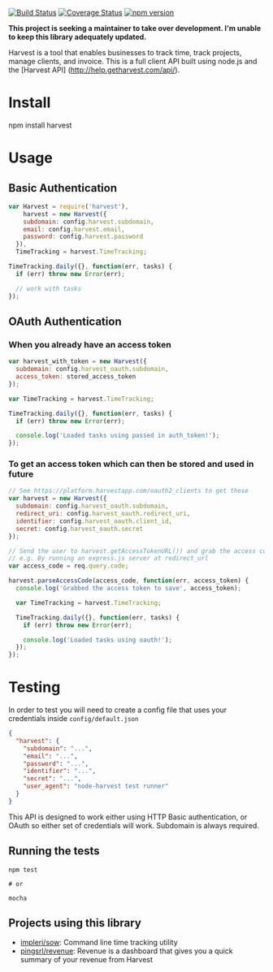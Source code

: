 [![Build Status](https://travis-ci.org/log0ymxm/node-harvest.svg?branch=master)](https://travis-ci.org/log0ymxm/node-harvest)
[![Coverage Status](https://coveralls.io/repos/log0ymxm/node-harvest/badge.svg?branch=master)](https://coveralls.io/r/log0ymxm/node-harvest?branch=master)
[![npm version](https://badge.fury.io/js/harvest.svg)](http://badge.fury.io/js/harvest)


**This project is seeking a maintainer to take over development. I'm unable to keep this library adequately updated.**

Harvest is a tool that enables businesses to track time, track projects, manage clients, and invoice. This is a full client API built using node.js and the [Harvest API] (http://help.getharvest.com/api/).

# Install

  npm install harvest

# Usage

## Basic Authentication

```js
var Harvest = require('harvest'),
	harvest = new Harvest({
    subdomain: config.harvest.subdomain,
    email: config.harvest.email,
    password: config.harvest.password
  }),
  TimeTracking = harvest.TimeTracking;

TimeTracking.daily({}, function(err, tasks) {
  if (err) throw new Error(err);

  // work with tasks
});
```

## OAuth Authentication

### When you already have an access token

```js
var harvest_with_token = new Harvest({
  subdomain: config.harvest_oauth.subdomain,
  access_token: stored_access_token
});

var TimeTracking = harvest.TimeTracking;

TimeTracking.daily({}, function(err, tasks) {
  if (err) throw new Error(err);

  console.log('Loaded tasks using passed in auth_token!');
});
```

### To get an access token which can then be stored and used in future

```js
// See https://platform.harvestapp.com/oauth2_clients to get these
var harvest = new Harvest({
  subdomain: config.harvest_oauth.subdomain,
  redirect_uri: config.harvest_oauth.redirect_uri,
  identifier: config.harvest_oauth.client_id,
  secret: config.harvest_oauth.secret
});

// Send the user to harvest.getAccessTokenURL()) and grab the access code passed as a get parameter
// e.g. By running an express.js server at redirect_url
var access_code = req.query.code;

harvest.parseAccessCode(access_code, function(err, access_token) {
  console.log('Grabbed the access token to save', access_token);

  var TimeTracking = harvest.TimeTracking;

  TimeTracking.daily({}, function(err, tasks) {
    if (err) throw new Error(err);

    console.log('Loaded tasks using oauth!');
  });
});
```

# Testing

In order to test you will need to create a config file that uses your credentials inside `config/default.json`

```json
{
  "harvest": {
    "subdomain": "...",
    "email": "...",
    "password": "...",
    "identifier": "...",
    "secret": "...",
    "user_agent": "node-harvest test runner"
  }
}
```

This API is designed to work either using HTTP Basic authentication, or OAuth so either set of credentials will work. Subdomain is always required.

## Running the tests

    npm test

    # or

    mocha

## Projects using this library

- [impleri/sow](https://github.com/impleri/sow): Command line time tracking utility
- [pingsrl/revenue](https://github.com/pingsrl/revenue): Revenue is a dashboard that gives you a quick summary of your revenue from Harvest
